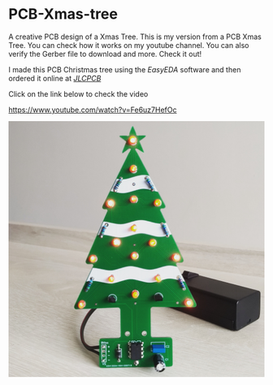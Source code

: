 # PCB-Xmas-tree

A creative PCB design of a Xmas Tree.
This is my version from a PCB Xmas Tree. You can check how it works on my youtube channel. You can also verify the Gerber file to download and more. Check it out!

I made this PCB Christmas tree using the *EasyEDA* software and then ordered it online at [*JLCPCB*](https://jlcpcb.com/IRG)

Click on the link below to check the video

https://www.youtube.com/watch?v=Fe6uz7HefOc

![showcase](https://github.com/rkfael/PCB-Xmas-tree/blob/main/Xmas%20Tree_Picture%201.jpg)
